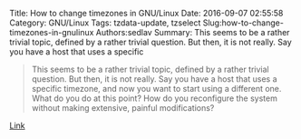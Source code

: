 Title: How to change timezones in GNU/Linux
Date: 2016-09-07 02:55:58
Category: GNU/Linux
Tags: tzdata-update, tzselect
Slug:how-to-change-timezones-in-gnulinux
Authors:sedlav
Summary: This seems to be a rather trivial topic, defined by a rather trivial question. But then, it is not really. Say you have a host that uses a specific 

> This seems to be a rather trivial topic, defined by a rather trivial question. But then, it is not really. Say you have a host that uses a specific timezone, and now you want to start using a different one. What do you do at this point? How do you reconfigure the system without making extensive, painful modifications?

[Link](http://www.dedoimedo.com/computers/linux-timezone.html)

